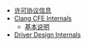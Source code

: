 
* [许可协议信息](LICENSE.txt.md)
* [Clang CFE Internals](docs/clang_cfe_internals_manual.md)
    * [基本说明](docs/clang_cfe_internals_manual/cfe01.md)
* [Driver Design Internals](docs/driver_design_and_internals.md)
